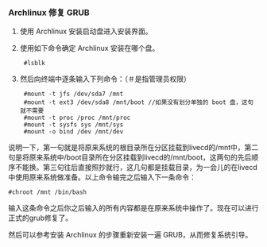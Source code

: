 ### Archlinux 修复 GRUB

1. 使用 Archlinux 安装启动盘进入安装界面。
2. 使用如下命令确定 Archlinux 安装在哪个盘。

        #lsblk
    
3. 然后向终端中逐条输入下列命令：（＃是指管理员权限）

        #mount -t jfs /dev/sda7 /mnt
        #mount -t ext3 /dev/sda8 /mnt/boot //如果没有划分单独的 boot 盘，这句就不需要
        #mount -t proc /proc /mnt/proc
        #mount -t sysfs sys /mnt/sys
        #mount -o bind /dev /mnt/dev

说明一下，第一句就是将原来系统的根目录所在分区挂载到livecd的/mnt中，第二句是将原来系统中/boot目录所在分区挂载到livecd的/mnt/boot，这两句的先后顺序不能换。第三句往后直接照抄就行，这几句都是挂载目录，为一会儿的在livecd中使用原来系统做准备。以上命令输完之后输入下一条命令：

    #chroot /mnt /bin/bash

输入这条命令之后你之后输入的所有内容都是在原来系统中操作了。现在可以进行正式的grub修复了。

然后可以参考安装 Archlinux 的步骤重新安装一遍 GRUB，从而修复系统引导。
